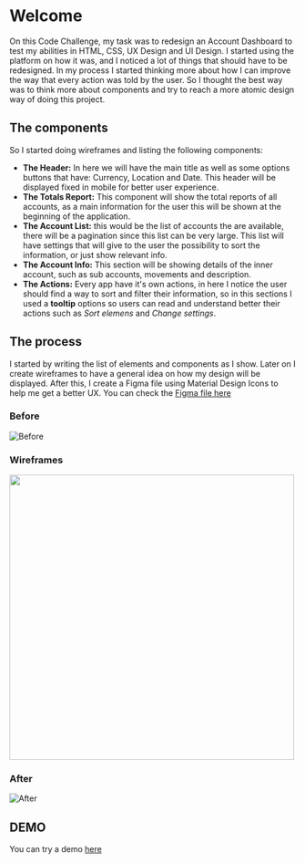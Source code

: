 # Welcome 

On this Code Challenge, my task was to redesign an Account Dashboard to test my abilities in HTML, CSS, UX Design and UI Design.
I started using the platform on how it was, and I noticed a lot of things that should have to be redesigned. In my process I started thinking more about how I can improve the way that every action was told by the user.
So I thought the best way was to think more about components and try to reach a more atomic design way of doing this project.
## The components
So I started doing wireframes and listing the following components:
* **The Header:** In here we will have the main title as well as some options buttons that have: Currency, Location and Date. This header will be displayed fixed in mobile for better user experience.
* **The Totals Report:** This component will show the total reports of all accounts, as a main information for the user this will be shown at the beginning of the application.
* **The Account List:** this would be the list of accounts the are available, there will be a pagination since this list can be very large. This list will have settings that will give to the user the possibility to sort the information, or just show relevant info.
* **The Account Info:** This section will be showing details of the inner account, such as sub accounts, movements and description.
* **The Actions:** Every app have it's own actions, in here I notice the user should find a way to sort and filter their information, so in this sections I used a **tooltip** options so users can read and understand better their actions such as _Sort elemens_ and _Change settings_.

## The process
I started by writing the list of elements and components as I show. Later on I create wireframes to have a general idea on how my design will be displayed. After this, I create a Figma file using Material Design Icons to help me get a better UX. You can check the [Figma file here](https://www.figma.com/file/F6biMPFcdNXbsovhkJ0jie/GreenSlate?node-id=1%3A2)

### Before
![Before](https://undiegomejia.com/github/greenslate/before.jpg)

### Wireframes
<img src="https://undiegomejia.com/github/greenslate/wireframes.jpg" width="500">

### After
![After](https://undiegomejia.com/github/greenslate/after.jpg)

## DEMO
You can try a demo [here](https://undiegomejia.com/github/greenslate/index.html)
